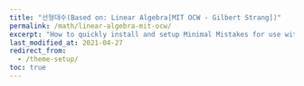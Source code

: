 ```yaml
---
title: "선형대수(Based on: Linear Algebra[MIT OCW - Gilbert Strang])"
permalink: /math/linear-algebra-mit-ocw/
excerpt: "How to quickly install and setup Minimal Mistakes for use with GitHub Pages."
last_modified_at: 2021-04-27
redirect_from:
  - /theme-setup/
toc: true
---
```








